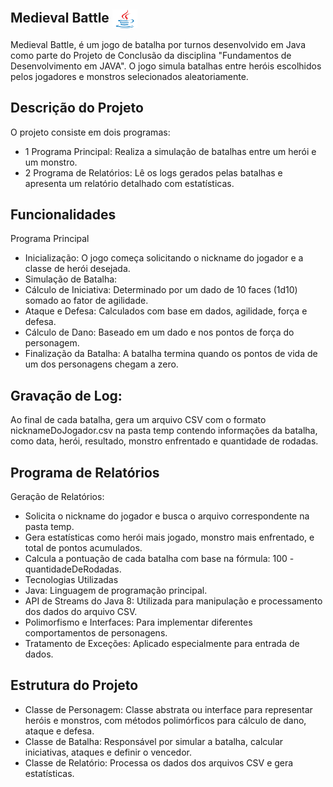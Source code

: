 ## Medieval Battle <img align="center" alt="Java" height="30" width="40" src="https://raw.githubusercontent.com/devicons/devicon/master/icons/java/java-original.svg">
Medieval Battle, é um jogo de batalha por turnos desenvolvido em Java como parte do Projeto de Conclusão da disciplina "Fundamentos de Desenvolvimento em JAVA". O jogo simula batalhas entre heróis escolhidos pelos jogadores e monstros selecionados aleatoriamente.

## Descrição do Projeto
O projeto consiste em dois programas:

 - 1 Programa Principal: Realiza a simulação de batalhas entre um herói e um monstro.
 - 2 Programa de Relatórios: Lê os logs gerados pelas batalhas e apresenta um relatório detalhado com estatísticas.

## Funcionalidades
Programa Principal
 - Inicialização: O jogo começa solicitando o nickname do jogador e a classe de herói desejada.
 - Simulação de Batalha:
 - Cálculo de Iniciativa: Determinado por um dado de 10 faces (1d10) somado ao fator de agilidade.
 - Ataque e Defesa: Calculados com base em dados, agilidade, força e defesa.
 - Cálculo de Dano: Baseado em um dado e nos pontos de força do personagem.
 - Finalização da Batalha: A batalha termina quando os pontos de vida de um dos personagens chegam a zero.

## Gravação de Log:
Ao final de cada batalha, gera um arquivo CSV com o formato nicknameDoJogador.csv na pasta temp contendo informações da batalha, como data, herói, resultado, monstro enfrentado e quantidade de rodadas.

## Programa de Relatórios
Geração de Relatórios:
 - Solicita o nickname do jogador e busca o arquivo correspondente na pasta temp.
 - Gera estatísticas como herói mais jogado, monstro mais enfrentado, e total de pontos acumulados.
 - Calcula a pontuação de cada batalha com base na fórmula: 100 - quantidadeDeRodadas.
 - Tecnologias Utilizadas
 - Java: Linguagem de programação principal.
 - API de Streams do Java 8: Utilizada para manipulação e processamento dos dados do arquivo CSV.
 - Polimorfismo e Interfaces: Para implementar diferentes comportamentos de personagens.
 - Tratamento de Exceções: Aplicado especialmente para entrada de dados.

## Estrutura do Projeto
 - Classe de Personagem: Classe abstrata ou interface para representar heróis e monstros, com métodos polimórficos para cálculo de dano, ataque e defesa.
 - Classe de Batalha: Responsável por simular a batalha, calcular iniciativas, ataques e definir o vencedor.
 - Classe de Relatório: Processa os dados dos arquivos CSV e gera estatísticas.
